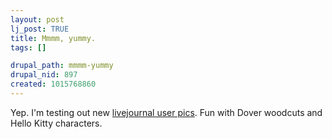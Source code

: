 ```yaml
--- 
layout: post
lj_post: TRUE
title: Mmmm, yummy.
tags: []

drupal_path: mmmm-yummy
drupal_nid: 897
created: 1015768860
---
```

Yep. I'm testing out new <A HREF="http://www.livejournal.com/allpics.bml?user=predicate">livejournal user pics</A>. Fun with Dover woodcuts and Hello Kitty characters.

